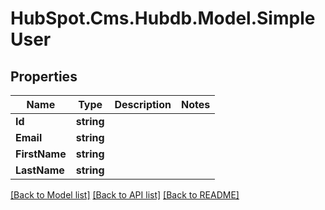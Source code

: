 # HubSpot.Cms.Hubdb.Model.SimpleUser

## Properties

Name | Type | Description | Notes
------------ | ------------- | ------------- | -------------
**Id** | **string** |  | 
**Email** | **string** |  | 
**FirstName** | **string** |  | 
**LastName** | **string** |  | 

[[Back to Model list]](../README.md#documentation-for-models) [[Back to API list]](../README.md#documentation-for-api-endpoints) [[Back to README]](../README.md)

